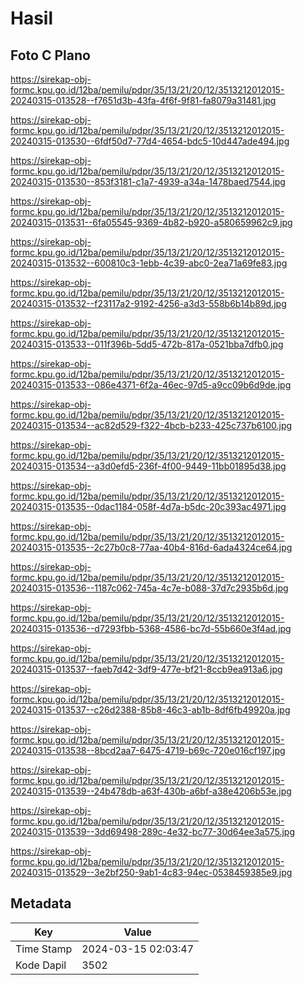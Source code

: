 # Hasil

## Foto C Plano

https://sirekap-obj-formc.kpu.go.id/12ba/pemilu/pdpr/35/13/21/20/12/3513212012015-20240315-013528--f7651d3b-43fa-4f6f-9f81-fa8079a31481.jpg

https://sirekap-obj-formc.kpu.go.id/12ba/pemilu/pdpr/35/13/21/20/12/3513212012015-20240315-013530--6fdf50d7-77d4-4654-bdc5-10d447ade494.jpg

https://sirekap-obj-formc.kpu.go.id/12ba/pemilu/pdpr/35/13/21/20/12/3513212012015-20240315-013530--853f3181-c1a7-4939-a34a-1478baed7544.jpg

https://sirekap-obj-formc.kpu.go.id/12ba/pemilu/pdpr/35/13/21/20/12/3513212012015-20240315-013531--6fa05545-9369-4b82-b920-a580659962c9.jpg

https://sirekap-obj-formc.kpu.go.id/12ba/pemilu/pdpr/35/13/21/20/12/3513212012015-20240315-013532--600810c3-1ebb-4c39-abc0-2ea71a69fe83.jpg

https://sirekap-obj-formc.kpu.go.id/12ba/pemilu/pdpr/35/13/21/20/12/3513212012015-20240315-013532--f23117a2-9192-4256-a3d3-558b6b14b89d.jpg

https://sirekap-obj-formc.kpu.go.id/12ba/pemilu/pdpr/35/13/21/20/12/3513212012015-20240315-013533--011f396b-5dd5-472b-817a-0521bba7dfb0.jpg

https://sirekap-obj-formc.kpu.go.id/12ba/pemilu/pdpr/35/13/21/20/12/3513212012015-20240315-013533--086e4371-6f2a-46ec-97d5-a9cc09b6d9de.jpg

https://sirekap-obj-formc.kpu.go.id/12ba/pemilu/pdpr/35/13/21/20/12/3513212012015-20240315-013534--ac82d529-f322-4bcb-b233-425c737b6100.jpg

https://sirekap-obj-formc.kpu.go.id/12ba/pemilu/pdpr/35/13/21/20/12/3513212012015-20240315-013534--a3d0efd5-236f-4f00-9449-11bb01895d38.jpg

https://sirekap-obj-formc.kpu.go.id/12ba/pemilu/pdpr/35/13/21/20/12/3513212012015-20240315-013535--0dac1184-058f-4d7a-b5dc-20c393ac4971.jpg

https://sirekap-obj-formc.kpu.go.id/12ba/pemilu/pdpr/35/13/21/20/12/3513212012015-20240315-013535--2c27b0c8-77aa-40b4-816d-6ada4324ce64.jpg

https://sirekap-obj-formc.kpu.go.id/12ba/pemilu/pdpr/35/13/21/20/12/3513212012015-20240315-013536--1187c062-745a-4c7e-b088-37d7c2935b6d.jpg

https://sirekap-obj-formc.kpu.go.id/12ba/pemilu/pdpr/35/13/21/20/12/3513212012015-20240315-013536--d7293fbb-5368-4586-bc7d-55b660e3f4ad.jpg

https://sirekap-obj-formc.kpu.go.id/12ba/pemilu/pdpr/35/13/21/20/12/3513212012015-20240315-013537--faeb7d42-3df9-477e-bf21-8ccb9ea913a6.jpg

https://sirekap-obj-formc.kpu.go.id/12ba/pemilu/pdpr/35/13/21/20/12/3513212012015-20240315-013537--c26d2388-85b8-46c3-ab1b-8df6fb49920a.jpg

https://sirekap-obj-formc.kpu.go.id/12ba/pemilu/pdpr/35/13/21/20/12/3513212012015-20240315-013538--8bcd2aa7-6475-4719-b69c-720e016cf197.jpg

https://sirekap-obj-formc.kpu.go.id/12ba/pemilu/pdpr/35/13/21/20/12/3513212012015-20240315-013539--24b478db-a63f-430b-a6bf-a38e4206b53e.jpg

https://sirekap-obj-formc.kpu.go.id/12ba/pemilu/pdpr/35/13/21/20/12/3513212012015-20240315-013539--3dd69498-289c-4e32-bc77-30d64ee3a575.jpg

https://sirekap-obj-formc.kpu.go.id/12ba/pemilu/pdpr/35/13/21/20/12/3513212012015-20240315-013529--3e2bf250-9ab1-4c83-94ec-0538459385e9.jpg


## Metadata

| Key        | Value               |
| ---------- | ------------------- |
| Time Stamp | 2024-03-15 02:03:47 |
| Kode Dapil | 3502                |



